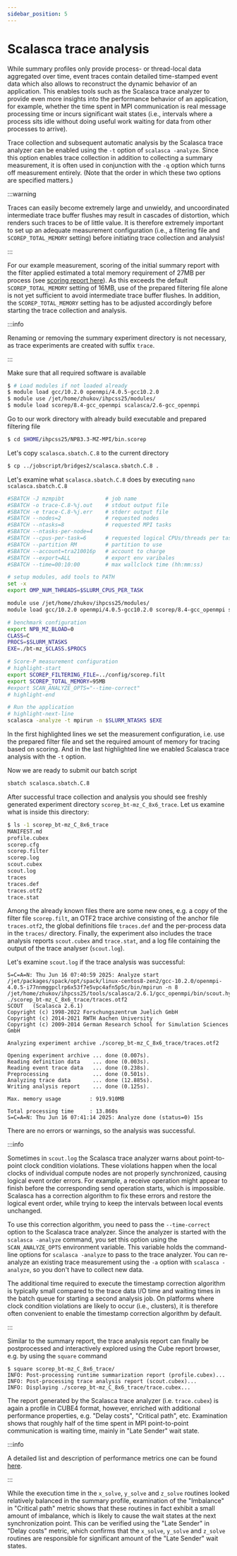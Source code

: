```yaml
---
sidebar_position: 5
---
```

# Scalasca trace analysis

While summary profiles only provide process- or thread-local data aggregated over time, event traces contain detailed time-stamped event data which also allows to reconstruct the dynamic behavior of an application. This enables tools such as the Scalasca trace analyzer to provide even more insights into the performance behavior of an application, for example, whether the time spent in MPI communication is real message processing time or incurs significant wait states (i.e., intervals where a process sits idle without doing useful work waiting for data from other processes to arrive).

Trace collection and subsequent automatic analysis by the Scalasca trace analyzer can be enabled using the `-t` option of `scalasca -analyze`. Since this option enables trace collection in addition to collecting a summary measurement, it is often used in conjunction with the `-q` option which turns off measurement entirely. (Note that the order in which these two options are specified matters.)

:::warning

Traces can easily become extremely large and unwieldy, and uncoordinated intermediate trace buffer flushes may result in cascades of distortion, which renders such traces to be of little value. It is therefore extremely important to set up an adequate measurement configuration  (i.e., a filtering file and `SCOREP_TOTAL_MEMORY` setting) before initiating trace collection and analysis!

:::

For our example measurement, scoring of the initial summary report with the filter applied estimated a total memory requirement of 27MB per process (see [scoring report here](./filtering.md)). As this exceeds the default `SCOREP_TOTAL_MEMORY` setting of 16MB, use of the prepared filtering file alone is not yet sufficient to avoid intermediate trace buffer flushes. In addition, the `SCOREP_TOTAL_MEMORY` setting has to be adjusted accordingly before starting the trace collection and analysis. 

:::info

Renaming or removing the summary experiment directory is not necessary, as trace experiments are created with suffix `trace`.

:::

Make sure that all required software is available
```bash
$ # Load modules if not loaded already
$ module load gcc/10.2.0 openmpi/4.0.5-gcc10.2.0
$ module use /jet/home/zhukov/ihpcss25/modules/
$ module load scorep/8.4-gcc_openmpi scalasca/2.6-gcc_openmpi
```

Go to our work directory with already build executable and prepared filtering file 
```bash
$ cd $HOME/ihpcss25/NPB3.3-MZ-MPI/bin.scorep
```

Let's copy `scalasca.sbatch.C.8` to the current directory
```bash
$ cp ../jobscript/bridges2/scalasca.sbatch.C.8 .
```

Let's examine what `scalasca.sbatch.C.8` does by executing `nano scalasca.sbatch.C.8`
```bash showLineNumbers
#SBATCH -J mzmpibt             # job name
#SBATCH -o trace-C.8-%j.out    # stdout output file
#SBATCH -e trace-C.8-%j.err    # stderr output file
#SBATCH --nodes=2              # requested nodes
#SBATCH --ntasks=8             # requested MPI tasks
#SBATCH --ntasks-per-node=4
#SBATCH --cpus-per-task=6      # requested logical CPUs/threads per task
#SBATCH --partition RM         # partition to use
#SBATCH --account=tra210016p   # account to charge
#SBATCH --export=ALL           # export env varibales
#SBATCH --time=00:10:00        # max wallclock time (hh:mm:ss)

# setup modules, add tools to PATH
set -x
export OMP_NUM_THREADS=$SLURM_CPUS_PER_TASK

module use /jet/home/zhukov/ihpcss25/modules/
module load gcc/10.2.0 openmpi/4.0.5-gcc10.2.0 scorep/8.4-gcc_openmpi scalasca/2.6-gcc_openmpi

# benchmark configuration
export NPB_MZ_BLOAD=0
CLASS=C
PROCS=$SLURM_NTASKS
EXE=./bt-mz_$CLASS.$PROCS

# Score-P measurement configuration
# highlight-start
export SCOREP_FILTERING_FILE=../config/scorep.filt
export SCOREP_TOTAL_MEMORY=95MB
#export SCAN_ANALYZE_OPTS="--time-correct"
# highlight-end

# Run the application
# highlight-next-line
scalasca -analyze -t mpirun -n $SLURM_NTASKS $EXE
```
In the first highlighted lines we set the measurement configuration, i.e. use the prepared filter file and set the required amount of memory for tracing based on scoring. And in the last highlighted line we enabled Scalasca trace analysis with the `-t` option.

Now we are ready to submit our batch script
```bash
sbatch scalasca.sbatch.C.8
```

After successful trace collection and analysis you should see freshly generated experiment directory `scorep_bt-mz_C_8x6_trace`. Let us examine what is inside this directory:
```bash
$ ls -1 scorep_bt-mz_C_8x6_trace
MANIFEST.md
profile.cubex
scorep.cfg
scorep.filter
scorep.log
scout.cubex
scout.log
traces
traces.def
traces.otf2
trace.stat
```
Among the already known files there are some new ones, e.g. a copy of the filter file `scorep.filt`, an OTF2 trace archive consisting of the anchor file `traces.otf2`, the global definitions file `traces.def` and the per-process data in the `traces/` directory. Finally, the experiment also includes the trace analysis reports `scout.cubex` and `trace.stat`, and a log file containing the output of the trace analyser (`scout.log`).

Let's examine `scout.log` if the trace analysis was successful:
```
S=C=A=N: Thu Jun 16 07:40:59 2025: Analyze start
/jet/packages/spack/opt/spack/linux-centos8-zen2/gcc-10.2.0/openmpi-4.0.5-i77nnmggpclrp6x53f7e5vpc4afn5p5c/bin/mpirun -n 8 /jet/home/zhukov/ihpcss25/tools/scalasca/2.6.1/gcc_openmpi/bin/scout.hyb ./scorep_bt-mz_C_8x6_trace/traces.otf2
SCOUT   (Scalasca 2.6.1)
Copyright (c) 1998-2022 Forschungszentrum Juelich GmbH
Copyright (c) 2014-2021 RWTH Aachen University
Copyright (c) 2009-2014 German Research School for Simulation Sciences GmbH

Analyzing experiment archive ./scorep_bt-mz_C_8x6_trace/traces.otf2

Opening experiment archive ... done (0.007s).
Reading definition data    ... done (0.003s).
Reading event trace data   ... done (0.238s).
Preprocessing              ... done (0.501s).
Analyzing trace data       ... done (12.885s).
Writing analysis report    ... done (0.125s).

Max. memory usage         : 919.910MB

Total processing time     : 13.860s
S=C=A=N: Thu Jun 16 07:41:14 2025: Analyze done (status=0) 15s
```
There are no errors or warnings, so the analysis was successful. 

:::info

Sometimes in `scout.log` the Scalasca trace analyzer warns about point-to-point clock condition violations. These violations happen when the local clocks of individual compute nodes are not properly synchronized, causing logical event order errors. For example, a receive operation might appear to finish before the corresponding send operation starts, which is impossible. Scalasca has a correction algorithm to fix these errors and restore the logical event order, while trying to keep the intervals between local events unchanged.

To use this correction algorithm, you need to pass the `--time-correct` option to the Scalasca trace analyzer. Since the analyzer is started with the `scalasca -analyze` command, you set this option using the `SCAN_ANALYZE_OPTS` environment variable. This variable holds the command-line options for `scalasca -analyze` to pass to the trace analyzer. You can re-analyze an existing trace measurement using the `-a` option with `scalasca -analyze`, so you don't have to collect new data.

The additional time required to execute the timestamp correction algorithm is typically small compared to the trace data I/O time and waiting times in the batch queue for starting a second analysis job. On platforms where clock condition violations are likely to occur (i.e., clusters), it is therefore often convenient to enable the timestamp correction algorithm by default.

:::

Similar to the summary report, the trace analysis report can finally be postprocessed and interactively explored using the Cube report browser, e.g. by using the `square` command
```
$ square scorep_bt-mz_C_8x6_trace/
INFO: Post-processing runtime summarization report (profile.cubex)...
INFO: Post-processing trace analysis report (scout.cubex)...
INFO: Displaying ./scorep_bt-mz_C_8x6_trace/trace.cubex...
```

The report generated by the Scalasca trace analyzer (i.e. `trace.cubex`) is again a profile in CUBE4 format, however, enriched with additional performance properties, e.g. "Delay costs", "Critical path", etc. Examination shows that roughly half of the time spent in MPI point-to-point communication is waiting time, mainly in "Late Sender" wait state.

:::info

A detailed list and description of performance metrics one can be found [here](https://apps.fz-juelich.de/scalasca/releases/scalasca/2.6/help/scalasca_patterns.html).

:::

 While the execution time in the `x_solve`, `y_solve` and `z_solve` routines looked relatively balanced in the summary profile, examination of the "Imbalance" in "Critical path" metric shows that these routines in fact exhibit a small amount of imbalance, which is likely to cause the wait states at the next synchronization point. This can be verified using the "Late Sender" in "Delay costs" metric, which confirms that the `x_solve`, `y_solve` and `z_solve` routines are responsible for significant amount of the "Late Sender" wait states. 
